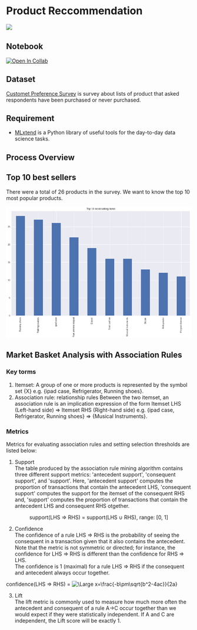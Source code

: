# Product Reccommendation
[![](https://img.shields.io/badge/-Python-yellow)](https://www.python.org/)

## Notebook
[![Open In Collab](https://colab.research.google.com/assets/colab-badge.svg)](https://colab.research.google.com/github/NittyNice/BADS7105-CRM-Analytics/blob/main/Assignment-3_Product%20recommendation/Product_recommendation.ipynb) 

## Dataset
[Customet Preference Survey](https://github.com/NittyNice/BADS7105-CRM-Analytics/blob/main/data/Customer%20Preference%20Survey.csv) is survey about lists of product that asked respondents have been purchased or never purchased.


## Requirement
- [MLxtend](http://rasbt.github.io/mlxtend/) is a Python library of useful tools for the day-to-day data science tasks. 

## Process Overview

## Top 10 best sellers
There were a total of 26 products in the survey. We want to know the top 10 most popular products.  

![top_ten_selling.png](./img/top_ten_selling.png)

## Market Basket Analysis with Association Rules
### Key torms  
1) Itemset: A group of one or more products is represented by the symbol set {X} e.g. {ipad case, Refrigerator, Running shoes}.
2) Association rule: relationship rules Between the two itemset, an association rule is an implication expression of the form Itemset LHS (Left-hand side) => Itemset RHS (Right-hand side) e.g. {ipad case, Refrigerator, Running shoes} => {Musical Instruments}.

### Metrics  
Metrics for evaluating association rules and setting selection thresholds are listed below:

1) Support  
The table produced by the association rule mining algorithm contains three different support metrics: 'antecedent support', 'consequent support', and 'support'. Here, 'antecedent support' computes the proportion of transactions that contain the antecedent LHS, 'consequent support' computes the support for the itemset of the consequent RHS and, 'support' computes the proportion of transactions that contain the antecedent LHS and consequent RHS otgether.  
<p align="center">
  support(LHS => RHS) = support(LHS &cup; RHS), range: [0, 1]
</p>

2) Confidence  
The confidence of a rule LHS => RHS is the probability of seeing the consequent in a transaction given that it also contains the antecedent. Note that the metric is not symmetric or directed; for instance, the confidence for LHS => RHS is different than the confidence for RHS => LHS.  
The confidence is 1 (maximal) for a rule LHS => RHS if the consequent and antecedent always occur together.

confidence(LHS => RHS) = 
![\Large x=\frac{-b\pm\sqrt{b^2-4ac}}{2a}](https://latex.codecogs.com/svg.latex?\Large&space;x=\frac{-b\pm\sqrt{b^2-4ac}}{2a}) 

3) Lift  
The lift metric is commonly used to measure how much more often the antecedent and consequent of a rule A->C occur together than we would expect if they were statistically independent. If A and C are independent, the Lift score will be exactly 1.



